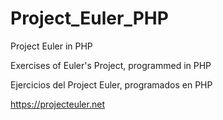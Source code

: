 # Project_Euler_PHP
Project Euler in PHP

Exercises of Euler's Project, programmed in PHP

Ejercicios del Project Euler, programados en PHP

https://projecteuler.net
